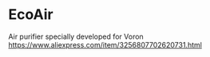 # EcoAir
Air purifier specially developed for Voron
https://www.aliexpress.com/item/3256807702620731.html
